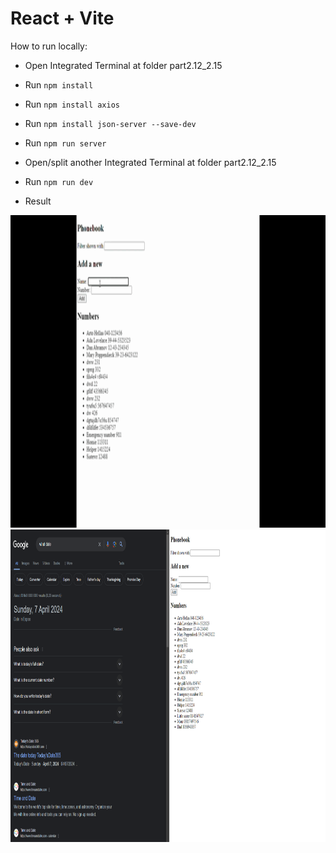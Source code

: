 # React + Vite

How to run locally: 
- Open Integrated Terminal at folder part2.12_2.15
- Run  `npm install`
- Run  `npm install axios`
- Run  `npm install json-server --save-dev`
- Run `npm run server`
- Open/split another Integrated Terminal at folder part2.12_2.15
- Run `npm run dev`
  
- Result
<img src=".\public\PhoneBookGiF.gif" width="800" height="500">
<img src=".\public\phonebook.png" width="800" height="500">

